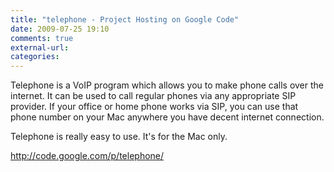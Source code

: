 ```yaml
---
title: "telephone - Project Hosting on Google Code"
date: 2009-07-25 19:10
comments: true
external-url:
categories:
---
```

Telephone is a VoIP program which allows you to make phone calls over the internet. It can be used to call regular phones via any appropriate SIP provider. If your office or home phone works via SIP, you can use that phone number on your Mac anywhere you have decent internet connection.

Telephone is really easy to use. It's for the Mac only.

<http://code.google.com/p/telephone/>
